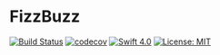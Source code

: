 # FizzBuzz

[![Build Status](https://travis-ci.org/luismachado/FizzBuzz.svg?branch=master)](https://travis-ci.org/luismachado/FizzBuzz)
[![codecov](https://codecov.io/gh/luismachado/FizzBuzz/branch/master/graph/badge.svg)](https://codecov.io/gh/luismachado/FizzBuzz)
[![Swift 4.0](https://img.shields.io/badge/swift-4.0-green.svg?style=flat)](https://developer.apple.com/swift)
[![License: MIT](https://img.shields.io/badge/License-MIT-green.svg)](https://opensource.org/licenses/MIT)
